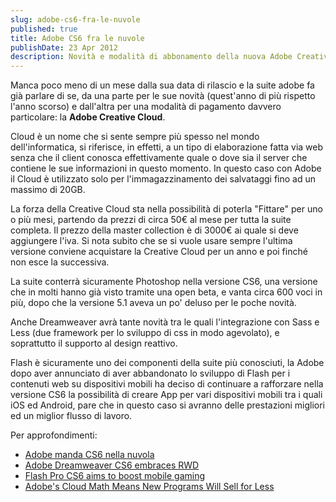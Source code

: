 ```yaml
---
slug: adobe-cs6-fra-le-nuvole
published: true
title: Adobe CS6 fra le nuvole
publishDate: 23 Apr 2012
description: Novità e modalità di abbonamento della nuova Adobe Creative Suite 6
---
```


Manca poco meno di un mese dalla sua data di rilascio e la suite adobe fa già parlare di se, da una parte per le sue novità (quest'anno di più rispetto l'anno scorso) e dall'altra per una modalità di pagamento davvero particolare: la **Adobe Creative Cloud**.

Cloud è un nome che si sente sempre più spesso nel mondo dell'informatica, si riferisce, in effetti, a un tipo di elaborazione fatta via web senza che il client conosca effettivamente quale o dove sia il server che contiene le sue informazioni in questo momento. In questo caso con Adobe il Cloud è utilizzato solo per l'immagazzinamento dei salvataggi fino ad un massimo di 20GB.

La forza della Creative Cloud sta nella possibilità di poterla "Fittare" per uno o più mesi, partendo da prezzi di circa 50€ al mese per tutta la suite completa. Il prezzo della master collection è di 3000€ ai quale si deve aggiungere l'iva. Si nota subito che se si vuole usare sempre l'ultima versione conviene acquistare la Creative Cloud per un anno e poi finché non esce la successiva.

La suite conterrà sicuramente Photoshop nella versione CS6, una versione che in molti hanno già visto tramite una open beta, e vanta circa 600 voci in più, dopo che la versione 5.1 aveva un po' deluso per le poche novità.

Anche Dreamweaver avrà tante novità tra le quali l'integrazione con Sass e Less (due framework per lo sviluppo di css in modo agevolato), e soprattutto il supporto al design reattivo.

Flash è sicuramente uno dei componenti della suite più conosciuti, la Adobe dopo aver annunciato di aver abbandonato lo sviluppo di Flash per i contenuti web su dispositivi mobili ha deciso di continuare a rafforzare nella versione CS6 la possibilità di creare App per vari dispositivi mobili tra i quali iOS ed Android, pare che in questo caso si avranno delle prestazioni migliori ed un miglior flusso di lavoro.

Per approfondimenti:

- [Adobe manda CS6 nella nuvola](http://punto-informatico.it/3503957/PI/News/adobe-manda-cs6-nella-nuvola.aspx)
- [Adobe Dreamweaver CS6 embraces RWD](http://www.netmagazine.com/news/adobe-dreamweaver-cs6-embraces-rwd-121920)
- [Flash Pro CS6 aims to boost mobile gaming](http://www.netmagazine.com/news/flash-pro-cs6-aims-boost-mobile-gaming-121919)
- [Adobe's Cloud Math Means New Programs Will Sell for Less](http://www.businessweek.com/news/2012-04-23/adobe-s-cloud-math-means-new-programs-will-sell-for-less)
